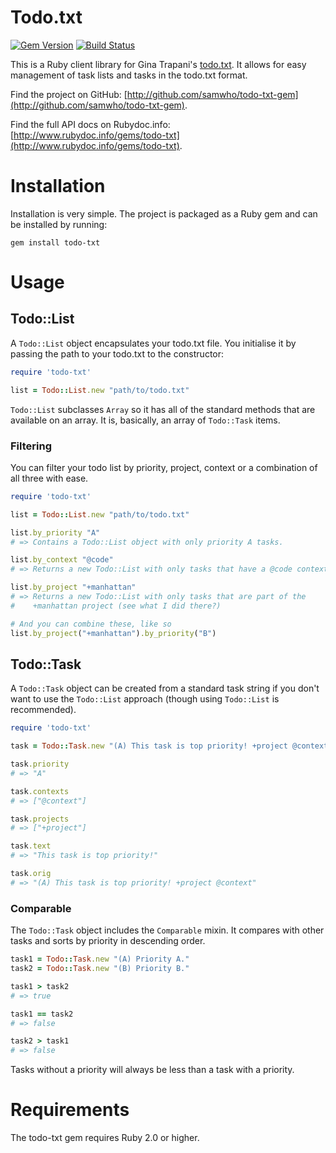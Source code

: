 # Todo.txt

[![Gem Version](http://img.shields.io/gem/v/todo-txt.svg)](https://rubygems.org/gems/todo-txt)
[![Build Status](https://travis-ci.org/samwho/todo-txt-gem.svg?branch=master)](https://travis-ci.org/samwho/todo-txt-gem)

This is a Ruby client library for Gina Trapani's
[todo.txt](https://github.com/ginatrapani/todo.txt-cli/). It allows for easy
management of task lists and tasks in the todo.txt format.

Find the project on GitHub:
[http://github.com/samwho/todo-txt-gem](http://github.com/samwho/todo-txt-gem).

Find the full API docs on Rubydoc.info:
[http://www.rubydoc.info/gems/todo-txt](http://www.rubydoc.info/gems/todo-txt).

# Installation

Installation is very simple. The project is packaged as a Ruby gem and can be
installed by running:

    gem install todo-txt

# Usage

## Todo::List

A `Todo::List` object encapsulates your todo.txt file. You initialise it by
passing the path to your todo.txt to the constructor:

``` ruby
require 'todo-txt'

list = Todo::List.new "path/to/todo.txt"
```

`Todo::List` subclasses `Array` so it has all of the standard methods that are
available on an array. It is, basically, an array of `Todo::Task` items.

### Filtering

You can filter your todo list by priority, project, context or a combination of
all three with ease.

``` ruby
require 'todo-txt'

list = Todo::List.new "path/to/todo.txt"

list.by_priority "A"
# => Contains a Todo::List object with only priority A tasks.

list.by_context "@code"
# => Returns a new Todo::List with only tasks that have a @code context.

list.by_project "+manhattan"
# => Returns a new Todo::List with only tasks that are part of the
#    +manhattan project (see what I did there?)

# And you can combine these, like so
list.by_project("+manhattan").by_priority("B")
```

## Todo::Task

A `Todo::Task` object can be created from a standard task string if you don't
want to use the `Todo::List` approach (though using `Todo::List` is
recommended).

``` ruby
require 'todo-txt'

task = Todo::Task.new "(A) This task is top priority! +project @context"

task.priority
# => "A"

task.contexts
# => ["@context"]

task.projects
# => ["+project"]

task.text
# => "This task is top priority!"

task.orig
# => "(A) This task is top priority! +project @context"
```

### Comparable

The `Todo::Task` object includes the `Comparable` mixin. It compares with other
tasks and sorts by priority in descending order.

``` ruby
task1 = Todo::Task.new "(A) Priority A."
task2 = Todo::Task.new "(B) Priority B."

task1 > task2
# => true

task1 == task2
# => false

task2 > task1
# => false
```

Tasks without a priority will always be less than a task with a priority.

# Requirements

The todo-txt gem requires Ruby 2.0 or higher.
